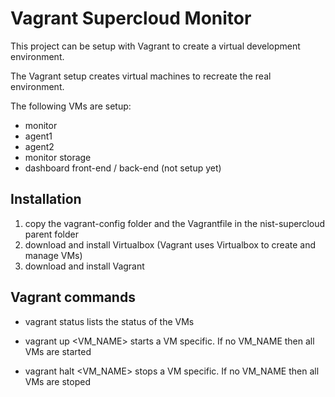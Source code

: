 # Vagrant Supercloud Monitor

This project can be setup with Vagrant to create a virtual development environment.

The Vagrant setup creates virtual machines to recreate the real environment.

The following VMs are setup:
- monitor
- agent1
- agent2
- monitor storage
- dashboard front-end / back-end (not setup yet)

## Installation

1. copy the vagrant-config folder and the Vagrantfile in the nist-supercloud parent folder
2. download and install Virtualbox (Vagrant uses Virtualbox to create and manage VMs)
3. download and install Vagrant 

## Vagrant commands

- vagrant status
lists the status of the VMs

- vagrant up <VM_NAME>
starts a VM specific. If no VM_NAME then all VMs are started

- vagrant halt <VM_NAME> 
stops a VM specific. If no VM_NAME then all VMs are stoped

